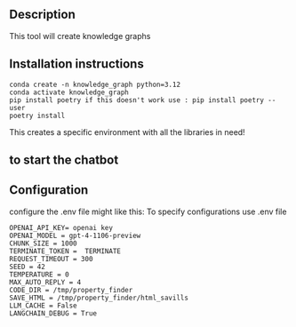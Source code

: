 ## Description

This tool will create knowledge graphs
## Installation instructions


```
conda create -n knowledge_graph python=3.12
conda activate knowledge_graph
pip install poetry if this doesn't work use : pip install poetry --user
poetry install
```
This creates a specific environment with all the libraries in need!



## to start the chatbot





## Configuration
configure the .env file might like this:
To specify configurations use .env file

```
OPENAI_API_KEY= openai key
OPENAI_MODEL = gpt-4-1106-preview
CHUNK_SIZE = 1000
TERMINATE_TOKEN =  TERMINATE
REQUEST_TIMEOUT = 300
SEED = 42
TEMPERATURE = 0
MAX_AUTO_REPLY = 4
CODE_DIR = /tmp/property_finder
SAVE_HTML = /tmp/property_finder/html_savills
LLM_CACHE = False
LANGCHAIN_DEBUG = True

```
